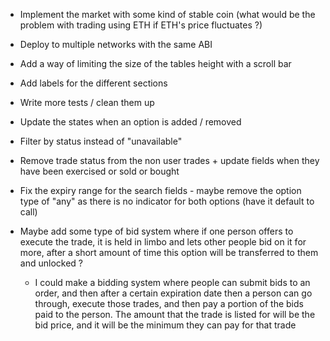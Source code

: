 -   Implement the market with some kind of stable coin (what would be the problem with trading using ETH if ETH's price fluctuates ?)
-   Deploy to multiple networks with the same ABI

-   Add a way of limiting the size of the tables height with a scroll bar
-   Add labels for the different sections
-   Write more tests / clean them up
-   Update the states when an option is added / removed
-   Filter by status instead of "unavailable"
-   Remove trade status from the non user trades + update fields when they have been exercised or sold or bought
-   Fix the expiry range for the search fields - maybe remove the option type of "any" as there is no indicator for both options (have it default to call)

-   Maybe add some type of bid system where if one person offers to execute the trade, it is held in limbo and lets other people bid on it for more, after a short amount of time this option will be transferred to them and unlocked ?
    -   I could make a bidding system where people can submit bids to an order, and then after a certain expiration date then a person can go through, execute those trades, and then pay a portion of the bids paid to the person. The amount that the trade is listed for will be the bid price, and it will be the minimum they can pay for that trade

